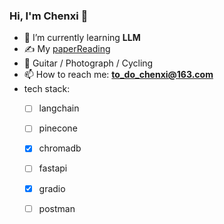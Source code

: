### Hi, I'm Chenxi 👋

<!--
**todochenxi/todochenxi** is a ✨ _special_ ✨ repository because its `README.md` (this file) appears on your GitHub profile.-->


- 🌱 I’m currently learning **LLM**
- ✍️ My [paperReading](https://github.com/todochenxi/paperReading) 
- 🏃 Guitar / Photograph / Cycling
- 📫 How to reach me: **to_do_chenxi@163.com**
- tech stack:
  - [ ] langchain
  - [ ] pinecone
  - [x] chromadb
  - [ ] fastapi
  - [x] gradio
  - [ ] postman


